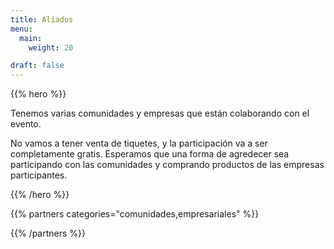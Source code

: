 ```yaml
---
title: Aliados
menu:
  main:
    weight: 20

draft: false
---
```


{{% hero %}}

Tenemos varias comunidades y empresas que están colaborando con el evento.

No vamos a tener venta de tiquetes, y la participación va a ser completamente gratis. Esperamos que una forma de agredecer sea participando con las comunidades y comprando productos de las empresas participantes.

{{% /hero %}}


<!-- Parteners list -->

{{% partners categories="comunidades,empresariales" %}}

{{% /partners %}}
